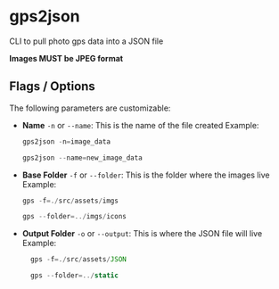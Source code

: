 # gps2json
CLI to pull photo gps data into a JSON file

**Images MUST be JPEG format**

## Flags / Options

The following parameters are customizable:

- **Name** 
  `-n` or `--name`: This is the name of the file created
  Example:
  ```js
  gps2json -n=image_data

  gps2json --name=new_image_data
  ```
- **Base Folder** 
  `-f` or `--folder`: This is the folder where the images live
  Example:
  ```js
  gps -f=./src/assets/imgs

  gps --folder=../imgs/icons
  ```

- **Output Folder** 
  `-o` or `--output`: This is where the JSON file will live
  Example:
  ```js
    gps -f=./src/assets/JSON

    gps --folder=../static
  ```
